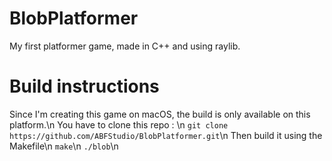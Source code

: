# BlobPlatformer
My first platformer game, made in C++ and using raylib.

# Build instructions
Since I'm creating this game on macOS, the build is only available on this platform.\n
You have to clone this repo : \n
`git clone https://github.com/ABFStudio/BlobPlatformer.git`\n
Then build it using the Makefile\n
`make`\n
`./blob`\n
